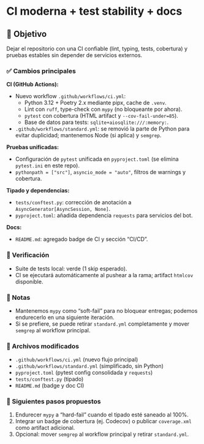 # CI moderna + test stability + docs

## 🎯 Objetivo
Dejar el repositorio con una CI confiable (lint, typing, tests, cobertura) y pruebas estables sin depender de servicios externos.

### ✅ Cambios principales

**CI (GitHub Actions):**
- Nuevo workflow `.github/workflows/ci.yml`:
	- Python 3.12 + Poetry 2.x mediante pipx, cache de `.venv`.
	- Lint con `ruff`, type-check con `mypy` (no bloqueante por ahora).
	- `pytest` con cobertura (HTML artifact y `--cov-fail-under=85`).
	- Base de datos para tests: `sqlite+aiosqlite:///:memory:`.
- `.github/workflows/standard.yml`: se removió la parte de Python para evitar duplicidad; mantenemos Node (si aplica) y `semgrep`.

**Pruebas unificadas:**
- Configuración de `pytest` unificada en `pyproject.toml` (se elimina `pytest.ini` en este repo).
- `pythonpath = ["src"]`, `asyncio_mode = "auto"`, filtros de warnings y cobertura.

**Tipado y dependencias:**
- `tests/conftest.py`: corrección de anotación a `AsyncGenerator[AsyncSession, None]`.
- `pyproject.toml`: añadida dependencia `requests` para servicios del bot.

**Docs:**
- `README.md`: agregado badge de CI y sección “CI/CD”.

### 🧪 Verificación
- Suite de tests local: verde (1 skip esperado).
- CI se ejecutará automáticamente al pushear a la rama; artifact `htmlcov` disponible.

### 📌 Notas
- Mantenemos `mypy` como “soft-fail” para no bloquear entregas; podemos endurecerlo en una siguiente iteración.
- Si se prefiere, se puede retirar `standard.yml` completamente y mover `semgrep` al workflow principal.

### 📁 Archivos modificados
- `.github/workflows/ci.yml` (nuevo flujo principal)
- `.github/workflows/standard.yml` (simplificado, sin Python)
- `pyproject.toml` (pytest config consolidada y `requests`)
- `tests/conftest.py` (tipado)
- `README.md` (badge y doc CI)

### 🚀 Siguientes pasos propuestos
1. Endurecer `mypy` a “hard-fail” cuando el tipado esté saneado al 100%.
2. Integrar un badge de cobertura (ej. Codecov) o publicar `coverage.xml` como artifact adicional.
3. Opcional: mover `semgrep` al workflow principal y retirar `standard.yml`.
